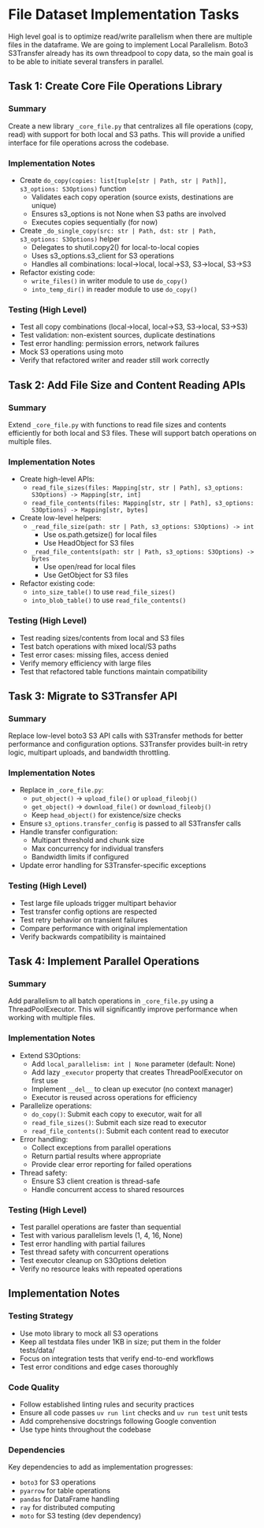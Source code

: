 # File Dataset Implementation Tasks
High level goal is to optimize read/write parallelism when there are multiple files in the dataframe.
We are going to implement Local Parallelism.
Boto3 S3Transfer already has its own threadpool to copy data, so the main goal is to be able to initiate several transfers in parallel.

## Task 1: Create Core File Operations Library

### Summary
Create a new library `_core_file.py` that centralizes all file operations (copy, read) with support for both local and S3 paths. This will provide a unified interface for file operations across the codebase.

### Implementation Notes
- Create `do_copy(copies: list[tuple[str | Path, str | Path]], s3_options: S3Options)` function
  - Validates each copy operation (source exists, destinations are unique)
  - Ensures s3_options is not None when S3 paths are involved
  - Executes copies sequentially (for now)
- Create `_do_single_copy(src: str | Path, dst: str | Path, s3_options: S3Options)` helper
  - Delegates to shutil.copy2() for local-to-local copies
  - Uses s3_options.s3_client for S3 operations
  - Handles all combinations: local→local, local→S3, S3→local, S3→S3
- Refactor existing code:
  - `write_files()` in writer module to use `do_copy()`
  - `into_temp_dir()` in reader module to use `do_copy()`

### Testing (High Level)
- Test all copy combinations (local→local, local→S3, S3→local, S3→S3)
- Test validation: non-existent sources, duplicate destinations
- Test error handling: permission errors, network failures
- Mock S3 operations using moto
- Verify that refactored writer and reader still work correctly

## Task 2: Add File Size and Content Reading APIs

### Summary
Extend `_core_file.py` with functions to read file sizes and contents efficiently for both local and S3 files. These will support batch operations on multiple files.

### Implementation Notes
- Create high-level APIs:
  - `read_file_sizes(files: Mapping[str, str | Path], s3_options: S3Options) -> Mapping[str, int]`
  - `read_file_contents(files: Mapping[str, str | Path], s3_options: S3Options) -> Mapping[str, bytes]`
- Create low-level helpers:
  - `_read_file_size(path: str | Path, s3_options: S3Options) -> int`
    - Use os.path.getsize() for local files
    - Use HeadObject for S3 files
  - `_read_file_contents(path: str | Path, s3_options: S3Options) -> bytes`
    - Use open/read for local files
    - Use GetObject for S3 files
- Refactor existing code:
  - `into_size_table()` to use `read_file_sizes()`
  - `into_blob_table()` to use `read_file_contents()`

### Testing (High Level)
- Test reading sizes/contents from local and S3 files
- Test batch operations with mixed local/S3 paths
- Test error cases: missing files, access denied
- Verify memory efficiency with large files
- Test that refactored table functions maintain compatibility

## Task 3: Migrate to S3Transfer API

### Summary
Replace low-level boto3 S3 API calls with S3Transfer methods for better performance and configuration options. S3Transfer provides built-in retry logic, multipart uploads, and bandwidth throttling.

### Implementation Notes
- Replace in `_core_file.py`:
  - `put_object()` → `upload_file()` or `upload_fileobj()`
  - `get_object()` → `download_file()` or `download_fileobj()`
  - Keep `head_object()` for existence/size checks
- Ensure `s3_options.transfer_config` is passed to all S3Transfer calls
- Handle transfer configuration:
  - Multipart threshold and chunk size
  - Max concurrency for individual transfers
  - Bandwidth limits if configured
- Update error handling for S3Transfer-specific exceptions

### Testing (High Level)
- Test large file uploads trigger multipart behavior
- Test transfer config options are respected
- Test retry behavior on transient failures
- Compare performance with original implementation
- Verify backwards compatibility is maintained

## Task 4: Implement Parallel Operations

### Summary
Add parallelism to all batch operations in `_core_file.py` using a ThreadPoolExecutor. This will significantly improve performance when working with multiple files.

### Implementation Notes
- Extend S3Options:
  - Add `local_parallelism: int | None` parameter (default: None)
  - Add lazy `_executor` property that creates ThreadPoolExecutor on first use
  - Implement `__del__` to clean up executor (no context manager)
  - Executor is reused across operations for efficiency
- Parallelize operations:
  - `do_copy()`: Submit each copy to executor, wait for all
  - `read_file_sizes()`: Submit each size read to executor
  - `read_file_contents()`: Submit each content read to executor
- Error handling:
  - Collect exceptions from parallel operations
  - Return partial results where appropriate
  - Provide clear error reporting for failed operations
- Thread safety:
  - Ensure S3 client creation is thread-safe
  - Handle concurrent access to shared resources

### Testing (High Level)
- Test parallel operations are faster than sequential
- Test with various parallelism levels (1, 4, 16, None)
- Test error handling with partial failures
- Test thread safety with concurrent operations
- Test executor cleanup on S3Options deletion
- Verify no resource leaks with repeated operations


## Implementation Notes

### Testing Strategy
- Use moto library to mock all S3 operations
- Keep all testdata files under 1KB in size; put them in the folder tests/data/
- Focus on integration tests that verify end-to-end workflows
- Test error conditions and edge cases thoroughly

### Code Quality
- Follow established linting rules and security practices
- Ensure all code passes `uv run lint` checks and `uv run test` unit tests
- Add comprehensive docstrings following Google convention
- Use type hints throughout the codebase

### Dependencies
Key dependencies to add as implementation progresses:
- `boto3` for S3 operations
- `pyarrow` for table operations
- `pandas` for DataFrame handling
- `ray` for distributed computing
- `moto` for S3 testing (dev dependency)
